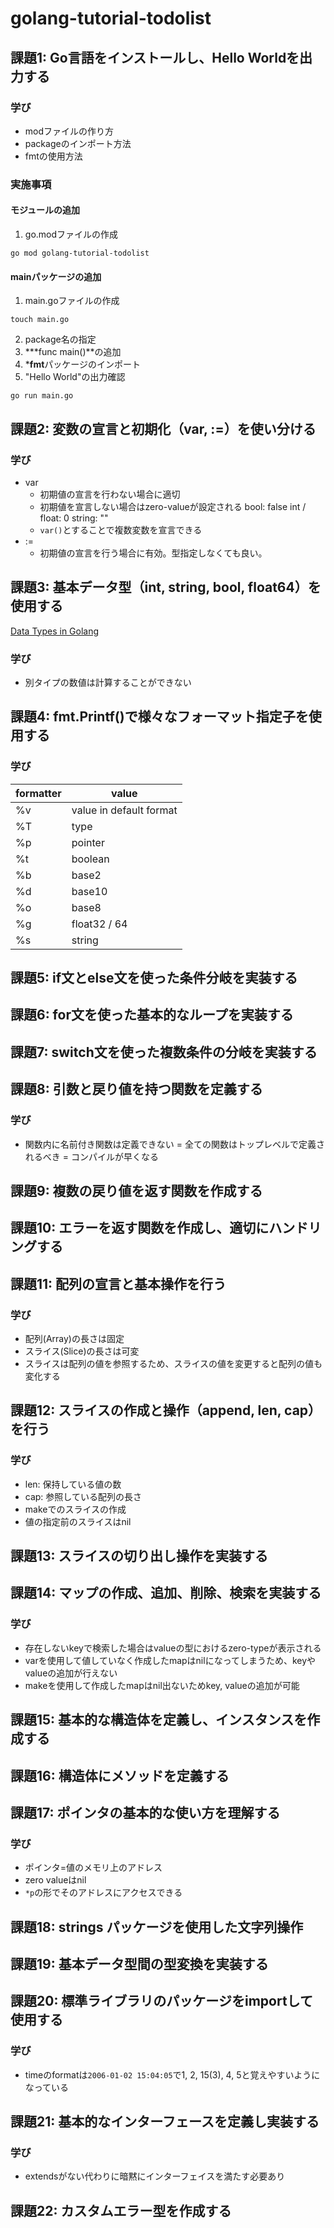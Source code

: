 # golang-tutorial-todolist



## 課題1: Go言語をインストールし、Hello Worldを出力する

### 学び
- modファイルの作り方
- packageのインポート方法
- fmtの使用方法

### 実施事項

#### モジュールの追加
1. go.modファイルの作成
```
go mod golang-tutorial-todolist
```

#### mainパッケージの追加
1. main.goファイルの作成
```
touch main.go
```
2. package名の指定
3. ***func main()**の追加
4. ***fmt**パッケージのインポート
5. "Hello World"の出力確認
```
go run main.go
```


## 課題2: 変数の宣言と初期化（var, :=）を使い分ける

### 学び
- var
  - 初期値の宣言を行わない場合に適切
  - 初期値を宣言しない場合はzero-valueが設定される
    bool: false
    int / float: 0
    string: ""
  - ```var()```とすることで複数変数を宣言できる
- :=
  - 初期値の宣言を行う場合に有効。型指定しなくても良い。



## 課題3: 基本データ型（int, string, bool, float64）を使用する

[Data Types in Golang](https://www.geeksforgeeks.org/go-language/data-types-in-go/)

### 学び
- 別タイプの数値は計算することができない


## 課題4: fmt.Printf()で様々なフォーマット指定子を使用する

### 学び
| formatter | value |
|-----------|-------|
|     %v      |   value in default format   |
|     %T      |   type   |
|     %p      |   pointer    |
|      %t     |    boolean   |
|       %b    |    base2   |
|       %d    |    base10   |
|       %o    |    base8  |
|       %g    |    float32 / 64  |
|       %s    |    string  |


## 課題5: if文とelse文を使った条件分岐を実装する


## 課題6: for文を使った基本的なループを実装する


## 課題7: switch文を使った複数条件の分岐を実装する


## 課題8: 引数と戻り値を持つ関数を定義する

### 学び
- 関数内に名前付き関数は定義できない
  = 全ての関数はトップレベルで定義されるべき
  = コンパイルが早くなる


## 課題9: 複数の戻り値を返す関数を作成する


## 課題10: エラーを返す関数を作成し、適切にハンドリングする


## 課題11: 配列の宣言と基本操作を行う

### 学び
- 配列(Array)の長さは固定
- スライス(Slice)の長さは可変
- スライスは配列の値を参照するため、スライスの値を変更すると配列の値も変化する


## 課題12: スライスの作成と操作（append, len, cap）を行う

### 学び
- len: 保持している値の数
- cap: 参照している配列の長さ
- makeでのスライスの作成
- 値の指定前のスライスはnil


## 課題13: スライスの切り出し操作を実装する


## 課題14: マップの作成、追加、削除、検索を実装する

### 学び
- 存在しないkeyで検索した場合はvalueの型におけるzero-typeが表示される
- varを使用して値していなく作成したmapはnilになってしまうため、keyやvalueの追加が行えない
- makeを使用して作成したmapはnil出ないためkey, valueの追加が可能


## 課題15: 基本的な構造体を定義し、インスタンスを作成する


## 課題16: 構造体にメソッドを定義する


## 課題17: ポインタの基本的な使い方を理解する

### 学び
- ポインタ=値のメモリ上のアドレス
- zero valueはnil
- ```*p```の形でそのアドレスにアクセスできる


## 課題18: strings パッケージを使用した文字列操作


## 課題19: 基本データ型間の型変換を実装する


## 課題20: 標準ライブラリのパッケージをimportして使用する

### 学び
- timeのformatは```2006-01-02 15:04:05```で1, 2, 15(3), 4, 5と覚えやすいようになっている


## 課題21: 基本的なインターフェースを定義し実装する

### 学び
- extendsがない代わりに暗黙にインターフェイスを満たす必要あり


## 課題22: カスタムエラー型を作成する
